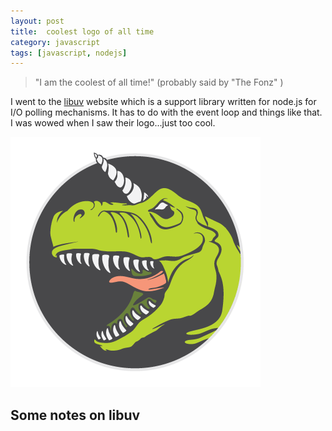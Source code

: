 ```yaml
---
layout: post
title:  coolest logo of all time
category: javascript
tags: [javascript, nodejs]
---
```


> "I am the coolest of all time!"    (probably said by "The Fonz" )

I went to the [libuv](http://docs.libuv.org/en/v1.x/design.html) website which is a support library written for 
node.js for I/O polling mechanisms.   It has to do with the event loop and things like that.  I was wowed when I saw their logo...just too cool.

 ![The coool-ist log of all time](/assets/img/libuv.png)

## Some notes on libuv
